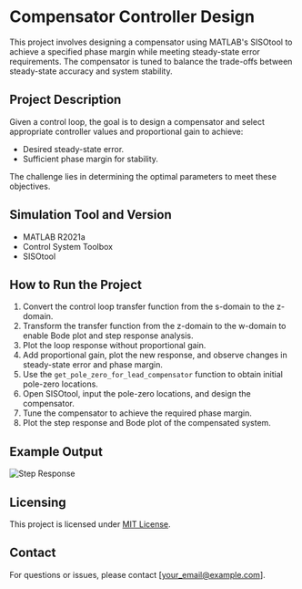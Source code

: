 # Compensator Controller Design

This project involves designing a compensator using MATLAB's SISOtool to achieve a specified phase margin while meeting steady-state error requirements. The compensator is tuned to balance the trade-offs between steady-state accuracy and system stability.

## Project Description
Given a control loop, the goal is to design a compensator and select appropriate controller values and proportional gain to achieve:
- Desired steady-state error.
- Sufficient phase margin for stability.

The challenge lies in determining the optimal parameters to meet these objectives.

## Simulation Tool and Version
- MATLAB R2021a
- Control System Toolbox
- SISOtool

## How to Run the Project
1. Convert the control loop transfer function from the s-domain to the z-domain.
2. Transform the transfer function from the z-domain to the w-domain to enable Bode plot and step response analysis.
3. Plot the loop response without proportional gain.
4. Add proportional gain, plot the new response, and observe changes in steady-state error and phase margin.
5. Use the `get_pole_zero_for_lead_compensator` function to obtain initial pole-zero locations.
6. Open SISOtool, input the pole-zero locations, and design the compensator.
7. Tune the compensator to achieve the required phase margin.
8. Plot the step response and Bode plot of the compensated system.

## Example Output
![Step Response](path/to/step_response_image.png)

## Licensing
This project is licensed under [MIT License](LICENSE).

## Contact
For questions or issues, please contact [your_email@example.com].
